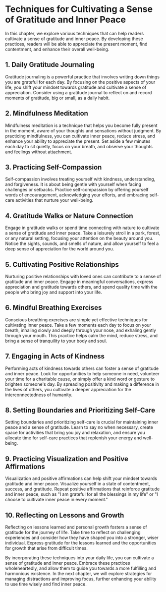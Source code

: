 Techniques for Cultivating a Sense of Gratitude and Inner Peace
========================================================================

In this chapter, we explore various techniques that can help readers cultivate a sense of gratitude and inner peace. By developing these practices, readers will be able to appreciate the present moment, find contentment, and enhance their overall well-being.

**1. Daily Gratitude Journaling**
---------------------------------

Gratitude journaling is a powerful practice that involves writing down things you are grateful for each day. By focusing on the positive aspects of your life, you shift your mindset towards gratitude and cultivate a sense of appreciation. Consider using a gratitude journal to reflect on and record moments of gratitude, big or small, as a daily habit.

**2. Mindfulness Meditation**
-----------------------------

Mindfulness meditation is a technique that helps you become fully present in the moment, aware of your thoughts and sensations without judgment. By practicing mindfulness, you can cultivate inner peace, reduce stress, and enhance your ability to appreciate the present. Set aside a few minutes each day to sit quietly, focus on your breath, and observe your thoughts and feelings without attachment.

**3. Practicing Self-Compassion**
---------------------------------

Self-compassion involves treating yourself with kindness, understanding, and forgiveness. It is about being gentle with yourself when facing challenges or setbacks. Practice self-compassion by offering yourself words of encouragement, acknowledging your efforts, and embracing self-care activities that nurture your well-being.

**4. Gratitude Walks or Nature Connection**
-------------------------------------------

Engage in gratitude walks or spend time connecting with nature to cultivate a sense of gratitude and inner peace. Take a leisurely stroll in a park, forest, or any natural setting, focusing your attention on the beauty around you. Notice the sights, sounds, and smells of nature, and allow yourself to feel a deep sense of appreciation for the world around you.

**5. Cultivating Positive Relationships**
-----------------------------------------

Nurturing positive relationships with loved ones can contribute to a sense of gratitude and inner peace. Engage in meaningful conversations, express appreciation and gratitude towards others, and spend quality time with the people who bring joy and support into your life.

**6. Mindful Breathing Exercises**
----------------------------------

Conscious breathing exercises are simple yet effective techniques for cultivating inner peace. Take a few moments each day to focus on your breath, inhaling slowly and deeply through your nose, and exhaling gently through your mouth. This practice helps calm the mind, reduce stress, and bring a sense of tranquility to your body and soul.

**7. Engaging in Acts of Kindness**
-----------------------------------

Performing acts of kindness towards others can foster a sense of gratitude and inner peace. Look for opportunities to help someone in need, volunteer your time for a charitable cause, or simply offer a kind word or gesture to brighten someone's day. By spreading positivity and making a difference in the lives of others, you cultivate a deeper appreciation for the interconnectedness of humanity.

**8. Setting Boundaries and Prioritizing Self-Care**
----------------------------------------------------

Setting boundaries and prioritizing self-care is crucial for maintaining inner peace and a sense of gratitude. Learn to say no when necessary, create space for activities that bring you joy and relaxation, and ensure you allocate time for self-care practices that replenish your energy and well-being.

**9. Practicing Visualization and Positive Affirmations**
---------------------------------------------------------

Visualization and positive affirmations can help shift your mindset towards gratitude and inner peace. Visualize yourself in a state of contentment, success, and gratitude. Repeat positive affirmations that reinforce gratitude and inner peace, such as "I am grateful for all the blessings in my life" or "I choose to cultivate inner peace in every moment."

**10. Reflecting on Lessons and Growth**
----------------------------------------

Reflecting on lessons learned and personal growth fosters a sense of gratitude for the journey of life. Take time to reflect on challenging experiences and consider how they have shaped you into a stronger, wiser individual. Express gratitude for the lessons learned and the opportunities for growth that arise from difficult times.

By incorporating these techniques into your daily life, you can cultivate a sense of gratitude and inner peace. Embrace these practices wholeheartedly, and allow them to guide you towards a more fulfilling and harmonious existence. In the next chapter, we will explore strategies for managing distractions and improving focus, further enhancing your ability to use time wisely and find inner peace.
